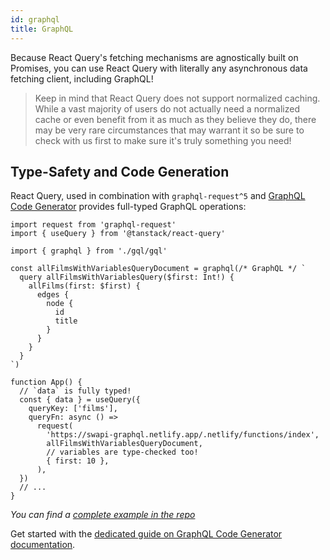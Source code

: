 ```yaml
---
id: graphql
title: GraphQL
---
```


Because React Query's fetching mechanisms are agnostically built on Promises, you can use React Query with literally any asynchronous data fetching client, including GraphQL!

> Keep in mind that React Query does not support normalized caching. While a vast majority of users do not actually need a normalized cache or even benefit from it as much as they believe they do, there may be very rare circumstances that may warrant it so be sure to check with us first to make sure it's truly something you need!

[//]: # 'Codegen'

## Type-Safety and Code Generation

React Query, used in combination with `graphql-request^5` and [GraphQL Code Generator](https://graphql-code-generator.com/) provides full-typed GraphQL operations:

```tsx
import request from 'graphql-request'
import { useQuery } from '@tanstack/react-query'

import { graphql } from './gql/gql'

const allFilmsWithVariablesQueryDocument = graphql(/* GraphQL */ `
  query allFilmsWithVariablesQuery($first: Int!) {
    allFilms(first: $first) {
      edges {
        node {
          id
          title
        }
      }
    }
  }
`)

function App() {
  // `data` is fully typed!
  const { data } = useQuery({
    queryKey: ['films'],
    queryFn: async () =>
      request(
        'https://swapi-graphql.netlify.app/.netlify/functions/index',
        allFilmsWithVariablesQueryDocument,
        // variables are type-checked too!
        { first: 10 },
      ),
  })
  // ...
}
```

_You can find a [complete example in the repo](https://github.com/dotansimha/graphql-code-generator/tree/7c25c4eeb77f88677fd79da557b7b5326e3f3950/examples/front-end/react/tanstack-react-query)_

Get started with the [dedicated guide on GraphQL Code Generator documentation](https://www.the-guild.dev/graphql/codegen/docs/guides/react-vue).

[//]: # 'Codegen'
